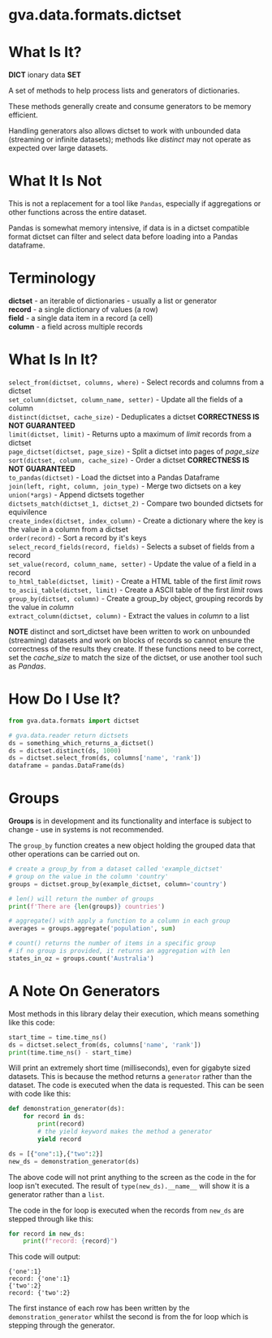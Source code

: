 # gva.data.formats.dictset

# What Is It?

**DICT** ionary  data **SET**

A set of methods to help process lists and generators of dictionaries.

These methods generally create and consume generators to be memory efficient.

Handling generators also allows dictset to work with unbounded data (streaming or
infinite datasets); methods like _distinct_ may not operate as expected over large
datasets.

# What It Is Not

This is not a replacement for a tool like `Pandas`, especially if aggregations or
other functions across the entire dataset.

Pandas is somewhat memory intensive, if data is in a dictset compatible format
dictset can filter and select data before loading into a Pandas dataframe.

# Terminology

**dictset** - an iterable of dictionaries - usually a list or generator    
**record** - a single dictionary of values (a row)  
**field** - a single data item in a record (a cell)  
**column** - a field across multiple records   

# What Is In It?

`select_from(dictset, columns, where)` - Select records and columns from a dictset    
`set_column(dictset, column_name, setter)` - Update all the fields of a column    
`distinct(dictset, cache_size)` - Deduplicates a dictset **CORRECTNESS IS NOT GUARANTEED**   
`limit(dictset, limit)` - Returns upto a maximum of _limit_ records from a dictset   
`page_dictset(dictset, page_size)` - Split a dictset into pages of _page_size_  
`sort(dictset, column, cache_size)` - Order a dictset **CORRECTNESS IS NOT GUARANTEED**   
`to_pandas(dictset)` - Load the dictset into a Pandas Dataframe  
`join(left, right, column, join_type)` - Merge two dictsets on a key  
`union(*args)` - Append dictsets together   
`dictsets_match(dictset_1, dictset_2)` - Compare two bounded dictsets for equivilence  
`create_index(dictset, index_column)` - Create a dictionary where the key is the value in a column from a dictset     
`order(record)` - Sort a record by it's keys    
`select_record_fields(record, fields)` - Selects a subset of fields from a record   
`set_value(record, column_name, setter)` - Update the value of a field in a record   
`to_html_table(dictset, limit)` - Create a HTML table of the first _limit_ rows  
`to_ascii_table(dictset, limit)` - Create a ASCII table of the first _limit_ rows  
`group_by(dictset, column)` - Create a group_by object, grouping records by the value in _column_  
`extract_column(dictset, column)` - Extract the values in _column_ to a list   

**NOTE** distinct and sort_dictset have been written to work on unbounded (streaming) datasets and 
work on blocks of records so cannot ensure the correctness of the results they create. If these functions
need to be correct, set the _cache_size_ to match the size of the dictset, or use another tool
such as _Pandas_.

# How Do I Use It?

~~~python
from gva.data.formats import dictset

# gva.data.reader return dictsets
ds = something_which_returns_a_dictset()
ds = dictset.distinct(ds, 1000)
ds = dictset.select_from(ds, columns['name', 'rank'])
dataframe = pandas.DataFrame(ds)
~~~

# Groups

**Groups** is in development and its functionality and interface is subject to change - use in systems is not recommended.

The `group_by` function creates a new object holding the grouped data that other operations
can be carried out on. 

~~~python
# create a group_by from a dataset called 'example_dictset'
# group on the value in the column 'country'
groups = dictset.group_by(example_dictset, column='country')

# len() will return the number of groups
print(f'There are {len(groups)} countries')

# aggregate() with apply a function to a column in each group
averages = groups.aggregate('population', sum)

# count() returns the number of items in a specific group
# if no group is provided, it returns an aggregation with len
states_in_oz = groups.count('Australia')
~~~



# A Note On Generators

Most methods in this library delay their execution, which means something like this code:

~~~python
start_time = time.time_ns()
ds = dictset.select_from(ds, columns['name', 'rank'])
print(time.time_ns() - start_time)
~~~

Will print an extremely short time (milliseconds), even for gigabyte sized datasets. This
is because the method returns a `generator` rather than the dataset. The code is executed
when the data is requested. This can be seen with code like this:

~~~python
def demonstration_generator(ds):
    for record in ds:
        print(record)
        # the yield keyword makes the method a generator
        yield record

ds = [{"one":1},{"two":2}]
new_ds = demonstration_generator(ds)
~~~

The above code will not print anything to the screen as the code in the for loop isn't executed.
The result of `type(new_ds).__name__` will show it is a generator rather than a `list`.

The code in the for loop is executed when the records from `new_ds` are stepped through like this:

~~~python
for record in new_ds:
    print(f"record: {record}")
~~~

This code will output:

~~~
{'one':1}
record: {'one':1}
{'two':2}
record: {'two':2}
~~~

The first instance of each row has been written by the `demonstration_generator` whilst the second
is from the for loop which is stepping through the generator.